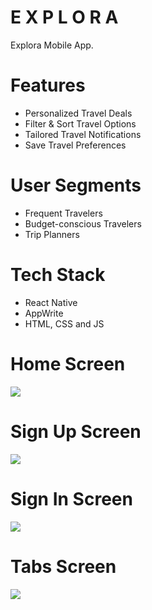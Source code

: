 # E X P L O R A
Explora Mobile App.


# Features
* Personalized Travel Deals
* Filter & Sort Travel Options
* Tailored Travel Notifications
* Save Travel Preferences


# User Segments
* Frequent Travelers
* Budget-conscious Travelers
* Trip Planners


# Tech Stack
* React Native
* AppWrite
* HTML, CSS and JS

# Home Screen
<img src="assets/images/screenshot/onboarding.png">  

# Sign Up Screen
<img src="assets/images/screenshot/signup.png">  

# Sign In Screen
<img src="assets/images/screenshot/login.png">  

# Tabs Screen
<img src="assets/images/screenshot/tabs.png">  
